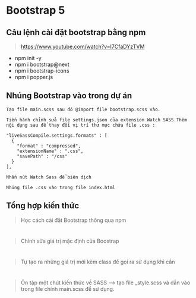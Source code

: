 # Bootstrap 5

## Câu lệnh cài đặt bootstrap bằng npm

> https://www.youtube.com/watch?v=I7CfaDYzTVM

- npm init -y
- npm i bootstrap@next
- npm i bootstrap-icons
- npm i popper.js

## Nhúng Bootstrap vào trong dự án

```
Tạo file main.scss sau đó @import file bootstrap.scss vào.

Tiến hành chỉnh sửa file settings.json của extension Watch SASS.Thêm nội dụng sau để thay đổi vị trí thư mục chứa file .css :

"liveSassCompile.settings.formats" : [
  {
    "format" : "compressed",
    "extensionName" : ".css",
    "savePath" : "/css"
  }
],

Nhấn nút Watch Sass để biên dịch

Nhúng file .css vào trong file index.html
```

## Tổng hợp kiến thức

> Học cách cài đặt Bootstrap thông qua npm

#

> Chỉnh sửa giá trị mặc định của Boostrap

#

> Tự tạo ra những giá trị mới kèm class để gọi ra sử dụng khi cần

#

> Ôn tập một chút kiến thức về SASS --> tạo file \_style.scss và dẫn vào trong file chính main.scss để sử dụng.

